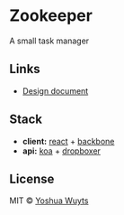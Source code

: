 # Zookeeper

A small task manager

## Links

- [Design document](https://gist.github.com/yoshuawuyts/8446529)

## Stack
- __client:__ [react](facebook.github.io/react) + [backbone](backbonejs.org)
- __api:__ [koa](koajs.com) + [dropboxer](https://github.com/yoshuawuyts/dropboxer)

## License
MIT © [Yoshua Wuyts](yoshuawuyts.com)
